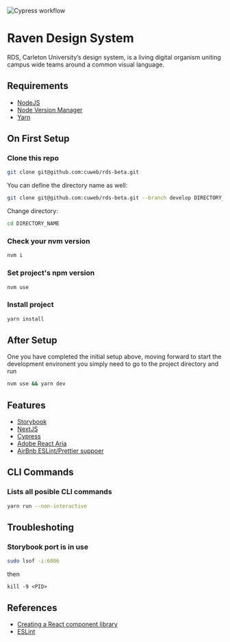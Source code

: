 ![Cypress workflow](https://github.com/cuweb/rds-beta/actions/workflows/main.yml/badge.svg)

# Raven Design System

RDS, Carleton University’s design system, is a living digital organism uniting campus wide teams around a common visual language.

## Requirements

-   [NodeJS](https://nodejs.org/en/)
-   [Node Version Manager](https://github.com/nvm-sh/nvm)
-   [Yarn](https://yarnpkg.com/)

## On First Setup

### Clone this repo

```bash 
git clone git@github.com:cuweb/rds-beta.git
```

You can define the directory name as well: 

```bash
git clone git@github.com:cuweb/rds-beta.git --branch develop DIRECTORY_NAME
```

Change directory:

```bash 
cd DIRECTORY_NAME 
```

### Check your nvm version
```bash
nvm i
```

### Set project's npm version
```bash
nvm use
```

### Install project
```bash
yarn install
```


## After Setup

One you have completed the initial setup above, moving forward to start the development environent you simply need to go to the project directory and run

```bash 
nvm use && yarn dev
```

## Features

-   [Storybook](https://storybook.js.org)
-   [NextJS](https://nextjs.org/)
-   [Cypress](https://www.cypress.io)
-   [Adobe React Aria](https://react-spectrum.adobe.com/react-aria/)
-   [AirBnb ESLint/Prettier suppoer](https://dev.to/bigyank/a-quick-guide-to-setup-eslint-with-airbnb-and-prettier-3di2)

## CLI Commands

### Lists all posible CLI commands
```bash
yarn run --non-interactive
```

## Troubleshoting

### Storybook port is in use

```bash
sudo lsof -i:6006
```

then

```
kill -9 <PID>
```

## References

-   [Creating a React component library](https://prateeksurana.me/blog/react-component-library-using-storybook-6/)
-   [ESLint](https://javascript.plainenglish.io/setting-eslint-and-prettier-on-a-react-typescript-project-2021-22993565edf9)
